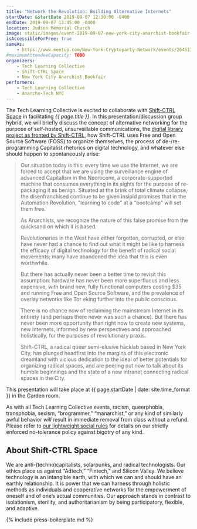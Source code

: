 ```yaml
---
title: "Network the Revolution: Building Alternative Internets"
startDate: &startDate 2019-09-07 12:30:00 -0400
endDate: 2019-09-07 13:45:00 -0400
location: Judson Memorial Church
image: static/images/event-2019-09-07-new-york-city-anarchist-bookfair-network-the-revolution-building-alternative-internets.png
isAccessibleForFree: true
sameAs:
    - https://www.meetup.com/New-York-Cryptoparty-Network/events/264511449/
#maximumAttendeeCapacity: TODO
organizers:
    - Tech Learning Collective
    - Shift-CTRL Space
    - New York City Anarchist Bookfair
performers:
    - Tech Learning Collective
    - Anarcho-Tech NYC
---
```


The Tech Learning Collective is excited to collaborate with [Shift-CTRL Space](https://shiftctrl.space/) in facilitating *{{ page.title }}*. In this presentation/discussion group hybrid, we will briefly discuss the concept of alternative networking for the purpose of self-hosted, unsurveillable communications, the [digital library project as fronted by Shift-CTRL](https://github.com/shiftctrlspace/library), how Shift-CTRL uses Free and Open Source Software (FOSS) to organize themselves, the process of de-/re-programming Capitalist rhetorics on digital technology, and whatever else should happen to spontaneously arise:

> Our situation today is this: every time we use the Internet, we are forced to accept that we are using the surveillance engine of advanced Capitalism in the Necrocene, a corporate-supported machine that consumes everything in its sights for the purpose of re-packaging it as benign. Situated at the brink of total climate collapse, the disenfranchised continue to be given insipid promises that in the Automation Revolution, "learning to code" at a "bootcamp" will set them free.
>
> As Anarchists, we recognize the nature of this false promise from the quicksand on which it is based.
>
> Revolutionaries in the West have either forgotten, corrupted, or else have never had a chance to find out what it might be like to harness the efficacy of digital technology for the benefit of radical social movements; many have abandoned the idea that this is even worthwhile.
>
> But there has actually never been a better time to revisit this assumption: hardware has never been more superfluous and less expensive, with brand new, fully functional computers costing $35 and running Free and Open Source Software, and the prevalence of overlay networks like Tor eking further into the public conscious.
>
> There is no chance now of reclaiming the mainstream Internet in its entirety (and perhaps there never was such a chance). But there has never been more opportunity than right now to create new systems, new internets, informed by new perspectives and approached holistically, for the purposes of revolutionary praxis.
>
> Shift-CTRL, a radical queer semi-elusive hacklab based in New York City, has plunged headfirst into the margins of this electronic dreamland with vicious dedication to the ideal of better potentials for organizing radical spaces, and are peering out now to talk about its humble beginnings and the state of a new intranet connecting radical spaces in the City.

This presentation will take place at {{ page.startDate | date: site.time_format }} in the Garden room.

As with all Tech Learning Collective events, racism, queerphobia, transphobia, sexism, “brogrammer,” “manarchist,” or any kind of similarly awful behavior *will* result in immediate removal from class without a refund. Please refer to [our lightweight social rules](https://github.com/AnarchoTechNYC/meta/wiki/Social-rules) for details on our strictly enforced no-tolerance policy against bigotry of any kind.

## About Shift-CTRL Space

We are anti-(techno)capitalists, solarpunks, and radical technologists. Our ethics place us against &ldquo;Adtech,&rdquo; &ldquo;Fintech,&rdquo; and Silicon Valley. We believe technology is an intangible earth, with which we can and should have an earthly relationship. It is power that we can harness through holistic methods as individuals and cooperative networks for the empowerment of oneself and of one&rsquo;s actual communities. Our approach stands in contrast to isolationism, sterility, and authoritarianism by being participatory, flexible, and adaptive.

{% include press-boilerplate.md %}
